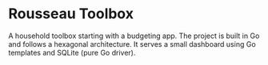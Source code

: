 # Rousseau Toolbox

A household toolbox starting with a budgeting app. The project is built in Go and follows a hexagonal architecture. It serves a small dashboard using Go templates and SQLite (pure Go driver).
